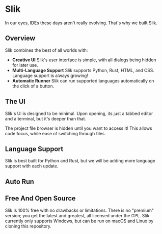 # Slik
In our eyes, IDEs these days aren't really evolving. That's why we built Slik.

## Overview
Slik combines the best of all worlds with:

- **Creative UI** Slik's user interface is simple, with all dialogs being hidden for later use.
- **Multi-Language Support** Slik supports Python, Rust, HTML, and CSS. Language support is always growing!
- **Automatic Runner** Slik can run supported languages automatically on the click of a button.

## The UI
Slik's UI is designed to be minimal. Upon opening, its just a tabbed editor and a terminal,
but it's deeper than that. 

The project file browser is hidden until you want to access it! This allows code focus,
while ease of switching through files. 

## Language Support
Slik is best built for Python and Rust, but we will be adding more language support with each update.

## Auto Run

## Free And Open Source
Slik is 100% free with no drawbacks or limitations. There is no "premium" version; you get the latest and greatest, 
all licensed under the GPL. Slik currently only supports Windows, but can be run on macOS and Linux by cloning this 
repository.
